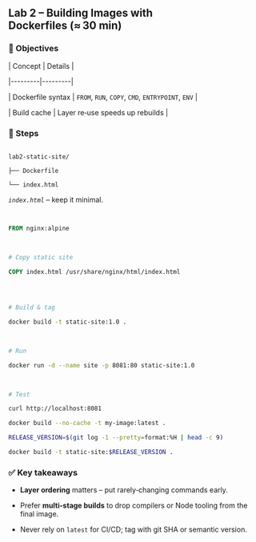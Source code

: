 ## Lab 2 – Building Images with Dockerfiles (≈ 30 min)

  

### 🎯 Objectives

| Concept | Details |

|---------|---------|

| Dockerfile syntax | `FROM`, `RUN`, `COPY`, `CMD`, `ENTRYPOINT`, `ENV` |

| Build cache | Layer re‑use speeds up rebuilds |

  

### 📝 Steps

```text

lab2-static-site/

├── Dockerfile

└── index.html

```

  

*`index.html`* – keep it minimal.

  

```Dockerfile


FROM nginx:alpine

  

# Copy static site

COPY index.html /usr/share/nginx/html/index.html

  

```

  

```bash

# Build & tag

docker build -t static-site:1.0 .

  

# Run

docker run -d --name site -p 8081:80 static-site:1.0

  

# Test

curl http://localhost:8081

```

```bash 
docker build --no-cache -t my-image:latest .
```

```bash 
RELEASE_VERSION=$(git log -1 --pretty=format:%H | head -c 9)

docker build -t static-site:$RELEASE_VERSION .


```
### ✅ Key takeaways

* **Layer ordering** matters – put rarely‑changing commands early.

* Prefer **multi‑stage builds** to drop compilers or Node tooling from the final image.

* Never rely on `latest` for CI/CD; tag with git SHA or semantic version.